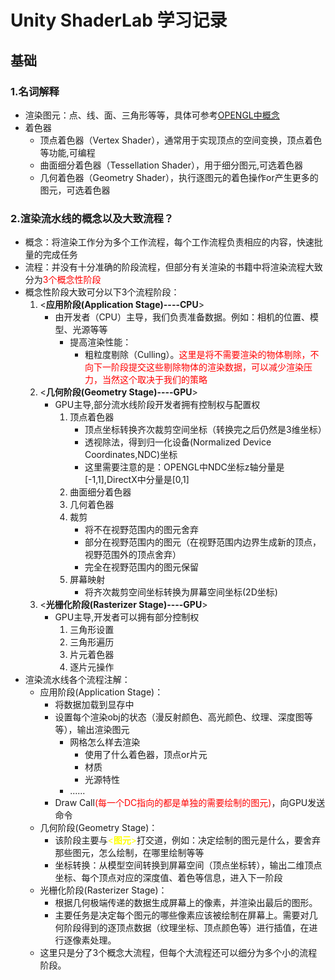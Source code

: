 # Unity ShaderLab 学习记录
## 基础
### 1.名词解释
* 渲染图元：点、线、面、三角形等等，具体可参考[OPENGL中概念](https://www.jianshu.com/p/6f5c87bb3025)
* 着色器
	* 顶点着色器（Vertex Shader），通常用于实现顶点的空间变换，顶点着色等功能,可编程
	* 曲面细分着色器（Tessellation Shader），用于细分图元,可选着色器
	* 几何着色器（Geometry Shader），执行逐图元的着色操作or产生更多的图元，可选着色器
### 2.渲染流水线的概念以及大致流程？
* 概念：将渲染工作分为多个工作流程，每个工作流程负责相应的内容，快速批量的完成任务
* 流程：并没有十分准确的阶段流程，但部分有关渲染的书籍中将渲染流程大致分为<font color="red">3个概念性阶段</font>
* 概念性阶段大致可分以下3个流程阶段：
	1. <**应用阶段(Application Stage)----CPU**>
		* 由开发者（CPU）主导，我们负责准备数据。例如：相机的位置、模型、光源等等
			* 提高渲染性能：
				* 粗粒度剔除（Culling）。<font color="red">这里是将不需要渲染的物体剔除，不向下一阶段提交这些剔除物体的渲染数据，可以减少渲染压力，当然这个取决于我们的策略</font>
	2. <**几何阶段(Geometry Stage)----GPU**>
		* GPU主导,部分流水线阶段开发者拥有控制权与配置权
			1. 顶点着色器
				* 顶点坐标转换齐次裁剪空间坐标（转换完之后仍然是3维坐标）
				* 透视除法，得到归一化设备(Normalized Device Coordinates,NDC)坐标
				* 这里需要注意的是：OPENGL中NDC坐标z轴分量是[-1,1],DirectX中分量是[0,1]
			2. 曲面细分着色器
			3. 几何着色器
			4. 裁剪
				* 将不在视野范围内的图元舍弃
				* 部分在视野范围内的图元（在视野范围内边界生成新的顶点，视野范围外的顶点舍弃）
				* 完全在视野范围内的图元保留
			5. 屏幕映射
				* 将齐次裁剪空间坐标转换为屏幕空间坐标(2D坐标)
	3. <**光栅化阶段(Rasterizer Stage)----GPU**>
		* GPU主导,开发者可以拥有部分控制权
			1. 三角形设置
			2. 三角形遍历
			3. 片元着色器
			4. 逐片元操作
* 渲染流水线各个流程注解：
	* 应用阶段(Application Stage)：
		* 将数据加载到显存中
		* 设置每个渲染obj的状态（漫反射颜色、高光颜色、纹理、深度图等等），输出渲染图元
			* 网格怎么样去渲染
				* 使用了什么着色器，顶点or片元
				* 材质
				* 光源特性
			* ......
		* Draw Call<font color="red">(每一个DC指向的都是单独的需要绘制的图元)</font>，向GPU发送命令
	* 几何阶段(Geometry Stage)：
		* 该阶段主要与<font color="yellow"><**图元**></font>打交道，例如：决定绘制的图元是什么，要舍弃那些图元，怎么绘制，在哪里绘制等等
		* 坐标转换：从模型空间转换到屏幕空间（顶点坐标转），输出二维顶点坐标、每个顶点对应的深度值、着色等信息，进入下一阶段
	* 光栅化阶段(Rasterizer Stage)：
		* 根据几何极端传递的数据生成屏幕上的像素，并渲染出最后的图形。
		* 主要任务是决定每个图元的哪些像素应该被绘制在屏幕上。需要对几何阶段得到的逐顶点数据（纹理坐标、顶点颜色等）进行插值，在进行逐像素处理。
	* 这里只是分了3个概念大流程，但每个大流程还可以细分为多个小的流程阶段。

	
